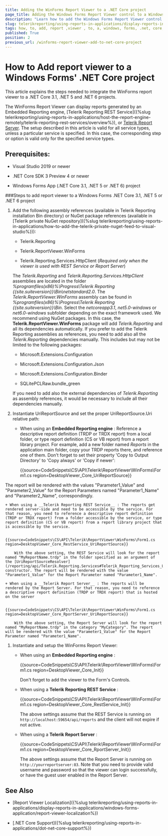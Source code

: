 ```yaml
---
title: Adding the WinForms Report Viewer to a .NET Core project
page_title: Adding the Windows Forms Report Viewer control to a Windows Forms .NET Core project
description: "Learn how to add the Windows Forms Report Viewer control to a Windows Forms .NET Core project manually, using the provided steps and sample code snippets."
slug: telerikreporting/using-reports-in-applications/display-reports-in-applications/windows-forms-application/how-to-add-report-viewer-to-a-windows-forms'-.net-core-project
tags: how, to, add, report ,viewer , to, a, windows, forms, .net, core, project
published: True
position: 2
previous_url: /winforms-report-viewer-add-to-net-core-project
---
```


# How to Add report viewer to a Windows Forms' .NET Core project

This article explains the steps needed to integrate the WinForms report viewer to a .NET Core 3.1, .NET 5 and .NET 6 projects.

The WinForms Report Viewer can display reports generated by an Embedded Reporting engine, [Telerik Reporting REST Service]({%slug telerikreporting/using-reports-in-applications/host-the-report-engine-remotely/telerik-reporting-rest-services/overview%}), or [Telerik Report Server](https://docs.telerik.com/report-server/introduction). The setup described in this article is valid for all service types, unless a particular service is specified. In this case, the corresponding step or option is valid only for the specified service types.

## Prerequisites:

* Visual Studio 2019 or newer

* .NET Core SDK 3 Preview 4 or newer

* Windows Forms App (.NET Core 3.1, .NET 5 or .NET 6) project

###Steps to add report viewer to a Windows Forms .NET Core 3.1, .NET 5 or .NET 6 project

1. Add the following assembly references (available in Telerik Reporting installation Bin directory) or NuGet package references (available in [Telerik private NuGet repository]({%slug telerikreporting/using-reports-in-applications/how-to-add-the-telerik-private-nuget-feed-to-visual-studio%})):

	+ Telerik.Reporting

	+ Telerik.ReportViewer.WinForms

	+ Telerik.Reporting.Services.HttpClient (_Required only when the viewer is used with REST Service or Report Server_)
   
	The _Telerik.Reporting_ and _Telerik.Reporting.Services.HttpClient_ assemblies are located in the folder _%programfiles(x86)%\Progress\Telerik Reporting {{site.suiteversion}}\Bin\netstandard2.0_. The _Telerik.ReportViewer.WinForms_ assembly can be found in _%programfiles(x86)%\Progress\Telerik Reporting {{site.suiteversion}}\Bin_. Select the _netcoreapp3.1_, _net5.0-windows_ or _net6.0-windows_ subfolder depending on the exact framework used. We recommend using NuGet packages. In this case, the __Telerik.ReportViewer.WinForms__ package will add _Telerik.Reporting_ and all its dependencies automatically. If you prefer to add the Telerik Reporting assemblies as references, you need to add also all the _Telerik.Reporting_ dependencies manually. This includes but may not be limited to the following packages:
	
	+ Microsoft.Extensions.Configuration

	+ Microsoft.Extensions.Configuration.Json

	+ Microsoft.Extensions.Configuration.Binder

	+ SQLitePCLRaw.bundle_green
   
	If you need to add also the external dependencies of _Telerik.Reporting_ as assembly references, it would be necessary to include all their dependencies manually.

1. Instantiate UriReportSource and set the proper UriReportSource.Uri relative path:

	+ When using an __Embedded Reporting engine__ : Reference a descriptive report definition (TRDP or TRDX report) from a local folder, or type report definition (CS or VB report) from a report library project. For example, add a new folder named *Reports* in the application main folder, copy your TRDP reports there, and reference one of them. Don't forget to set their property 'Copy to Output Directory' to 'Copy always' or 'Copy if newer':

		{{source=CodeSnippets\CS\API\Telerik\ReportViewer\WinForms\Form1.cs region=DesktopViewer_Core_UriReportSource}}

The report will be rendered with the values "Parameter1_Value" and "Parameter2_Value" for the Report Parameters named "Parameter1_Name" and "Parameter2_Name", correspondingly.

	+ When using a __Telerik Reporting REST Service__ : The reports get rendered server-side and need to be accessible by the service. For that reason, you need to reference a descriptive report definition (TRDP or TRDX report) from a folder accessible by the service, or type report definition (CS or VB report) from a report library project that is accessible by the service.

		{{source=CodeSnippets\CS\API\Telerik\ReportViewer\WinForms\Form1.cs region=DesktopViewer_Core_RestService_UriReportSource}}

		With the above setting, the REST Service will look for the report named "MyReportName.trdp" in the folder specified as an argument of the [UriReportSourceResolver](/reporting/api/Telerik.Reporting.Services#Telerik_Reporting_Services_UriReportSourceResolver_System_String_) constructor. The report will be rendered with the value "Parameter1_Value" for the Report Parameter named "Parameter1_Name".

	+ When using a __Telerik Report Server__ : The reports will be rendered by the Report Server. For that reason, you need to reference a descriptive report definition (TRDP or TRDX report) that is hosted on the server

		{{source=CodeSnippets\CS\API\Telerik\ReportViewer\WinForms\Form1.cs region=DesktopViewer_Core_RportServer_UriReportSource}}

		With the above setting, the Report Server will look for the report named "MyReportName.trdp" in the category "MyCategory". The report will be rendered with the value "Parameter1_Value" for the Report Parameter named "Parameter1_Name".

1. Instantiate and setup the WinForms Report Viewer:

	+ When using an __Embedded Reporting engine__ :

		{{source=CodeSnippets\CS\API\Telerik\ReportViewer\WinForms\Form1.cs region=DesktopViewer_Core_Init}}

		Don't forget to add the viewer to the Form's Controls.

	+ When using a __Telerik Reporting REST Service__ :

		{{source=CodeSnippets\CS\API\Telerik\ReportViewer\WinForms\Form1.cs region=DesktopViewer_Core_RestService_Init}}

		The above settings assume that the REST Service is running on `http://localhost:59654/api/reports` and the client will not expire if not active.

	+ When using a __Telerik Report Server__ :

		{{source=CodeSnippets\CS\API\Telerik\ReportViewer\WinForms\Form1.cs region=DesktopViewer_Core_RportServer_Init}}

		The above settings assume that the Report Server is running on `http://yourreportserver:83`. Note that you need to provide valid username and password so that the viewer can login successfully, or have the guest user enabled in the Report Server.

## See Also

* [Report Viewer Localization]({%slug telerikreporting/using-reports-in-applications/display-reports-in-applications/windows-forms-application/report-viewer-localization%})

* [.NET Core Support]({%slug telerikreporting/using-reports-in-applications/dot-net-core-support%})
